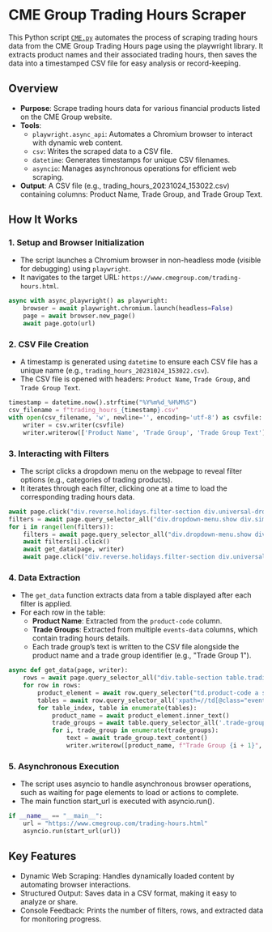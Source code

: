 # CME Group Trading Hours Scraper
This Python script [`CME.py`](CME.py) automates the process of scraping trading hours data from the CME Group Trading Hours page using the playwright library. It extracts product names and their associated trading hours, then saves the data into a timestamped CSV file for easy analysis or record-keeping.

## Overview
- **Purpose**: Scrape trading hours data for various financial products listed on the CME Group website.
- **Tools**:
  - `playwright.async_api`: Automates a Chromium browser to interact with dynamic web content.
  - `csv`: Writes the scraped data to a CSV file.
  - `datetime`: Generates timestamps for unique CSV filenames.
  - `asyncio`: Manages asynchronous operations for efficient web scraping.
- **Output**: A CSV file (e.g., trading_hours_20231024_153022.csv) containing columns: Product Name, Trade Group, and Trade Group Text.
## How It Works
### 1. Setup and Browser Initialization
- The script launches a Chromium browser in non-headless mode (visible for debugging) using `playwright`.
- It navigates to the target URL: `https://www.cmegroup.com/trading-hours.html`.
```python
async with async_playwright() as playwright:
    browser = await playwright.chromium.launch(headless=False)
    page = await browser.new_page()
    await page.goto(url)
```
### 2. CSV File Creation
- A timestamp is generated using `datetime` to ensure each CSV file has a unique name (e.g., `trading_hours_20231024_153022.csv`).
- The CSV file is opened with headers: `Product Name`, `Trade Group`, and `Trade Group Text`.
```python
timestamp = datetime.now().strftime("%Y%m%d_%H%M%S")
csv_filename = f"trading_hours_{timestamp}.csv"
with open(csv_filename, 'w', newline='', encoding='utf-8') as csvfile:
    writer = csv.writer(csvfile)
    writer.writerow(['Product Name', 'Trade Group', 'Trade Group Text'])
```
### 3. Interacting with Filters
- The script clicks a dropdown menu on the webpage to reveal filter options (e.g., categories of trading products).
- It iterates through each filter, clicking one at a time to load the corresponding trading hours data.
```python
await page.click("div.reverse.holidays.filter-section div.universal-dropdown.filter-menu")
filters = await page.query_selector_all("div.dropdown-menu.show div.simplebar-mask a.dropdown-item.dropdown-item")
for i in range(len(filters)):
    filters = await page.query_selector_all("div.dropdown-menu.show div.simplebar-mask a.dropdown-item.dropdown-item")
    await filters[i].click()
    await get_data(page, writer)
    await page.click("div.reverse.holidays.filter-section div.universal-dropdown.filter-menu")
```
### 4. Data Extraction
- The `get_data` function extracts data from a table displayed after each filter is applied.
- For each row in the table:
  - **Product Name**: Extracted from the `product-code` column.
  - **Trade Groups**: Extracted from multiple `events-data` columns, which contain trading hours details.
  - Each trade group’s text is written to the CSV file alongside the product name and a trade group identifier (e.g., "Trade Group 1").
```python
async def get_data(page, writer):
    rows = await page.query_selector_all("div.table-section table.trading-hours-table.holiday tbody tr")
    for row in rows:
        product_element = await row.query_selector("td.product-code a span")
        tables = await row.query_selector_all('xpath=//td[@class="events-data"]')
        for table_index, table in enumerate(tables):
            product_name = await product_element.inner_text()
            trade_groups = await table.query_selector_all('.trade-group')
            for i, trade_group in enumerate(trade_groups):
                text = await trade_group.text_content()
                writer.writerow([product_name, f"Trade Group {i + 1}", text.strip()])
```
### 5. Asynchronous Execution
- The script uses asyncio to handle asynchronous browser operations, such as waiting for page elements to load or actions to complete.
- The main function start_url is executed with asyncio.run().
```python
if __name__ == "__main__":
    url = "https://www.cmegroup.com/trading-hours.html"
    asyncio.run(start_url(url))
```
## Key Features
- Dynamic Web Scraping: Handles dynamically loaded content by automating browser interactions.
- Structured Output: Saves data in a CSV format, making it easy to analyze or share.
- Console Feedback: Prints the number of filters, rows, and extracted data for monitoring progress.
